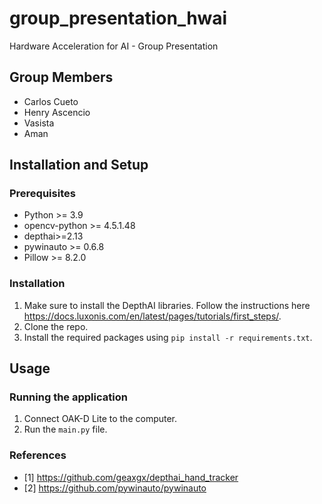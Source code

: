 # group_presentation_hwai
Hardware Acceleration for AI - Group Presentation

## Group Members

- Carlos Cueto
- Henry Ascencio
- Vasista 
- Aman 

## Installation and Setup

### Prerequisites

- Python >= 3.9
- opencv-python >= 4.5.1.48
- depthai>=2.13
- pywinauto >= 0.6.8
- Pillow >= 8.2.0

### Installation

1. Make sure to install the DepthAI libraries. Follow the instructions here https://docs.luxonis.com/en/latest/pages/tutorials/first_steps/.
2. Clone the repo.
2. Install the required packages using `pip install -r requirements.txt`.

## Usage

### Running the application

1. Connect OAK-D Lite to the computer.
3. Run the `main.py` file.

### References

- [1] https://github.com/geaxgx/depthai_hand_tracker
- [2] https://github.com/pywinauto/pywinauto

